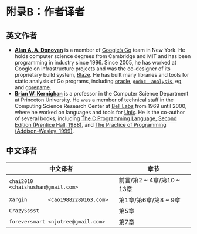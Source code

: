 # 附录B：作者译者

## 英文作者

* [**Alan A. A. Donovan**](https://github.com/adonovan) is a member of [Google’s Go](https://golang.org/) team in New York. He holds computer science degrees from Cambridge and MIT and has been programming in industry since 1996. Since 2005, he has worked at Google on infrastructure projects and was the co-designer of its proprietary build system, [Blaze](http://bazel.io/). He has built many libraries and tools for static analysis of Go programs, including [oracle](https://godoc.org/golang.org/x/tools/oracle), [`godoc -analysis`](https://godoc.org/golang.org/x/tools/cmd/godoc), eg, and [gorename](https://godoc.org/golang.org/x/tools/cmd/gorename).
* [**Brian W. Kernighan**](http://www.cs.princeton.edu/~bwk/) is a professor in the Computer Science Department at Princeton University. He was a member of technical staff in the Computing Science Research Center at [Bell Labs](http://www.cs.bell-labs.com/) from 1969 until 2000, where he worked on languages and tools for [Unix](http://doc.cat-v.org/unix/). He is the co-author of several books, including [The C Programming Language, Second Edition \(Prentice Hall, 1988\)](http://s3-us-west-2.amazonaws.com/belllabs-microsite-dritchie/cbook/index.html), and [The Practice of Programming \(Addison-Wesley, 1999\)](https://en.wikipedia.org/wiki/The_Practice_of_Programming).

## 中文译者

| 中文译者 | 章节 |
| --- | --- |
| `chai2010     <chaishushan@gmail.com>` | 前言/第2 ~ 4章/第10 ~ 13章 |
| `Xargin       <cao1988228@163.com>` | 第1章/第6章/第8 ~ 9章 |
| `CrazySssst` | 第5章 |
| `foreversmart <njutree@gmail.com>` | 第7章 |

